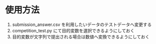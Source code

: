 # 使用方法

1. submission_answer.csv を利用したいデータのテストデータへ変更する
2. competition_test.py にて目的変数を選択できるようにしておく
3. 目的変数が文字列で提出される場合は数値へ変換できるようにしておく